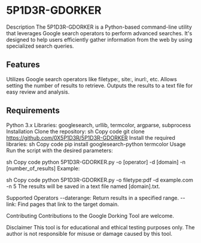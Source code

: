 # 5P1D3R-GDORKER
Description
The 5P1D3R-GDORKER is a Python-based command-line utility that leverages Google search operators to perform advanced searches. 
It's designed to help users efficiently gather information from the web by using specialized search queries.

## Features
Utilizes Google search operators like filetype:, site:, inurl:, etc.
Allows setting the number of results to retrieve.
Outputs the results to a text file for easy review and analysis.

## Requirements
Python 3.x
Libraries: googlesearch, urllib, termcolor, argparse, subprocess
Installation
Clone the repository:
sh
Copy code
git clone https://github.com/0X5P1D3R/5P1D3R-GDORKER
Install the required libraries:
sh
Copy code
pip install googlesearch-python termcolor
Usage
Run the script with the desired parameters:

sh
Copy code
python 5P1D3R-GDORKER.py -o [operator] -d [domain] -n [number_of_results]
Example:

sh
Copy code
python 5P1D3R-GDORKER.py -o filetype:pdf -d example.com -n 5
The results will be saved in a text file named [domain].txt.

Supported Operators
--daterange: Return results in a specified range.
--link: Find pages that link to the target domain.

Contributing
Contributions to the Google Dorking Tool are welcome.

Disclaimer
This tool is for educational and ethical testing purposes only. The author is not responsible for misuse or damage caused by this tool.
